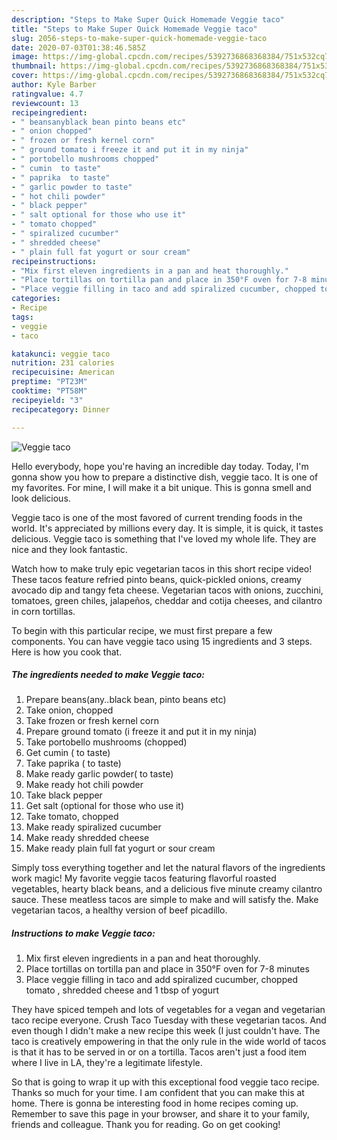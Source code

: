 ```yaml
---
description: "Steps to Make Super Quick Homemade Veggie taco"
title: "Steps to Make Super Quick Homemade Veggie taco"
slug: 2056-steps-to-make-super-quick-homemade-veggie-taco
date: 2020-07-03T01:38:46.585Z
image: https://img-global.cpcdn.com/recipes/5392736868368384/751x532cq70/veggie-taco-recipe-main-photo.jpg
thumbnail: https://img-global.cpcdn.com/recipes/5392736868368384/751x532cq70/veggie-taco-recipe-main-photo.jpg
cover: https://img-global.cpcdn.com/recipes/5392736868368384/751x532cq70/veggie-taco-recipe-main-photo.jpg
author: Kyle Barber
ratingvalue: 4.7
reviewcount: 13
recipeingredient:
- " beansanyblack bean pinto beans etc"
- " onion chopped"
- " frozen or fresh kernel corn"
- " ground tomato i freeze it and put it in my ninja"
- " portobello mushrooms chopped"
- " cumin  to taste"
- " paprika  to taste"
- " garlic powder to taste"
- " hot chili powder"
- " black pepper"
- " salt optional for those who use it"
- " tomato chopped"
- " spiralized cucumber"
- " shredded cheese"
- " plain full fat yogurt or sour cream"
recipeinstructions:
- "Mix first eleven ingredients in a pan and heat thoroughly."
- "Place tortillas on tortilla pan and place in 350°F oven for 7-8 minutes"
- "Place veggie filling in taco and add spiralized cucumber, chopped tomato , shredded cheese and 1 tbsp of yogurt"
categories:
- Recipe
tags:
- veggie
- taco

katakunci: veggie taco 
nutrition: 231 calories
recipecuisine: American
preptime: "PT23M"
cooktime: "PT58M"
recipeyield: "3"
recipecategory: Dinner

---
```



![Veggie taco](https://img-global.cpcdn.com/recipes/5392736868368384/751x532cq70/veggie-taco-recipe-main-photo.jpg)

Hello everybody, hope you're having an incredible day today. Today, I'm gonna show you how to prepare a distinctive dish, veggie taco. It is one of my favorites. For mine, I will make it a bit unique. This is gonna smell and look delicious.

Veggie taco is one of the most favored of current trending foods in the world. It's appreciated by millions every day. It is simple, it is quick, it tastes delicious. Veggie taco is something that I've loved my whole life. They are nice and they look fantastic.

Watch how to make truly epic vegetarian tacos in this short recipe video! These tacos feature refried pinto beans, quick-pickled onions, creamy avocado dip and tangy feta cheese. Vegetarian tacos with onions, zucchini, tomatoes, green chiles, jalapeños, cheddar and cotija cheeses, and cilantro in corn tortillas.


To begin with this particular recipe, we must first prepare a few components. You can have veggie taco using 15 ingredients and 3 steps. Here is how you cook that.

<!--inarticleads1-->

##### The ingredients needed to make Veggie taco:

1. Prepare  beans(any..black bean, pinto beans etc)
1. Take  onion, chopped
1. Take  frozen or fresh kernel corn
1. Prepare  ground tomato (i freeze it and put it in my ninja)
1. Take  portobello mushrooms (chopped)
1. Get  cumin ( to taste)
1. Take  paprika ( to taste)
1. Make ready  garlic powder( to taste)
1. Make ready  hot chili powder
1. Take  black pepper
1. Get  salt (optional for those who use it)
1. Take  tomato, chopped
1. Make ready  spiralized cucumber
1. Make ready  shredded cheese
1. Make ready  plain full fat yogurt or sour cream


Simply toss everything together and let the natural flavors of the ingredients work magic! My favorite veggie tacos featuring flavorful roasted vegetables, hearty black beans, and a delicious five minute creamy cilantro sauce. These meatless tacos are simple to make and will satisfy the. Make vegetarian tacos, a healthy version of beef picadillo. 

<!--inarticleads2-->

##### Instructions to make Veggie taco:

1. Mix first eleven ingredients in a pan and heat thoroughly.
1. Place tortillas on tortilla pan and place in 350°F oven for 7-8 minutes
1. Place veggie filling in taco and add spiralized cucumber, chopped tomato , shredded cheese and 1 tbsp of yogurt


They have spiced tempeh and lots of vegetables for a vegan and vegetarian taco recipe everyone. Crush Taco Tuesday with these vegetarian tacos. And even though I didn&#39;t make a new recipe this week (I just couldn&#39;t have. The taco is creatively empowering in that the only rule in the wide world of tacos is that it has to be served in or on a tortilla. Tacos aren&#39;t just a food item where I live in LA, they&#39;re a legitimate lifestyle. 

So that is going to wrap it up with this exceptional food veggie taco recipe. Thanks so much for your time. I am confident that you can make this at home. There is gonna be interesting food in home recipes coming up. Remember to save this page in your browser, and share it to your family, friends and colleague. Thank you for reading. Go on get cooking!
